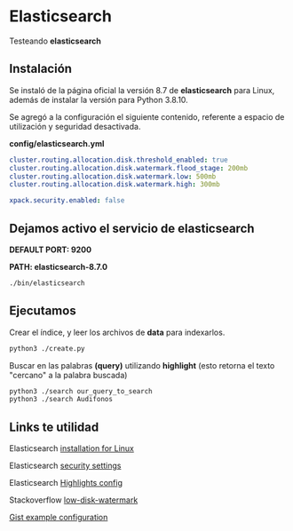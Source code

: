 # Elasticsearch

Testeando **elasticsearch**

## Instalación

Se instaló de la página oficial la versión 8.7 de **elasticsearch** para Linux, además de instalar la versión para Python 3.8.10.

Se agregó a la configuración el siguiente contenido, referente a espacio de utilización y seguridad desactivada.

**config/elasticsearch.yml**

```yml
cluster.routing.allocation.disk.threshold_enabled: true
cluster.routing.allocation.disk.watermark.flood_stage: 200mb
cluster.routing.allocation.disk.watermark.low: 500mb
cluster.routing.allocation.disk.watermark.high: 300mb

xpack.security.enabled: false
```

## Dejamos activo el servicio de elasticsearch

**DEFAULT PORT: 9200**

**PATH: elasticsearch-8.7.0**

```bash
./bin/elasticsearch
```

## Ejecutamos

Crear el índice, y leer los archivos de **data** para indexarlos.

```bash
python3 ./create.py
```

Buscar en las palabras **(query)** utilizando **highlight** (esto retorna el texto "cercano" a la palabra buscada)

```bash
python3 ./search our_query_to_search
python3 ./search Audifonos
```

## Links te utilidad

Elasticsearch [installation for Linux](https://www.elastic.co/guide/en/elasticsearch/reference/current/targz.html)

Elasticsearch [security settings](https://www.elastic.co/guide/en/elasticsearch/reference/current/security-settings.html)

Elasticsearch [Highlights config](https://www.elastic.co/guide/en/elasticsearch/reference/current/highlighting.html)

Stackoverflow [low-disk-watermark](https://stackoverflow.com/questions/33369955/low-disk-watermark-exceeded-on)

[Gist example configuration](https://gist.github.com/zsprackett/8546403)
